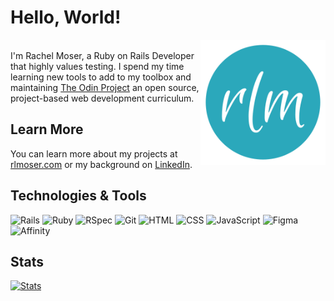 # Hello, World!
<img src="img/rlm-logo-github.png" alt="rlm logo" align="right" width=auto height="200px"/><br>
I'm Rachel Moser, a Ruby on Rails Developer that highly values testing. I spend my time learning new tools to add to my toolbox and maintaining [The Odin Project](https://www.theodinproject.com) an open source, project-based web development curriculum.

## Learn More
You can learn more about my projects at [rlmoser.com](https://rlmoser.com/) or my background on [LinkedIn](https://www.linkedin.com/in/rlmoser99/).

## Technologies & Tools
![Rails](https://img.shields.io/badge/-Ruby_on_Rails-000?style=flat&logo=ruby-on-rails&logoColor=white&color=2ba8bb)
![Ruby](https://img.shields.io/badge/-Ruby-000?style=flat&logo=ruby&logoColor=white&color=2ba8bb)
![RSpec](https://img.shields.io/badge/-RSpec-000?style=flat&logoColor=white&color=2ba8bb)
![Git](https://img.shields.io/badge/-Git-000?style=flat&logo=git&logoColor=white&color=2ba8bb)
![HTML](https://img.shields.io/badge/-HTML-000?style=flat&logo=html5&logoColor=white&color=2ba8bb)
![CSS](https://img.shields.io/badge/-CSS-000?style=flat&logo=css3&logoColor=white&color=2ba8bb)
![JavaScript](https://img.shields.io/badge/-JavaScript-000?style=flat&logoColor=white&logo=javascript&color=2ba8bb)
![Figma](https://img.shields.io/badge/-Figma-000?style=flat&logo=figma&logoColor=white&color=2ba8bb)
![Affinity](https://img.shields.io/badge/-Affinity_Designer-000?style=flat&logo=affinity-designer&logoColor=white&color=2ba8bb)

## Stats
[![Stats](https://github-readme-stats.vercel.app/api?username=rlmoser99&show_icons=true&title_color=540C6A&text_color=ffffff&icon_color=540C6A&bg_color=2ba8bb&hide_border=true)](https://github.com/anuraghazra/github-readme-stats)
